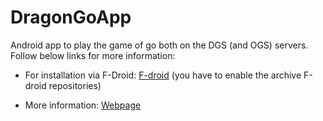 DragonGoApp
===========

Android app to play the game of go both on the DGS (and OGS) servers.
Follow below links for more information:

* For installation via F-Droid: [F-droid](https://f-droid.org/repository/browse/?fdfilter=dragongoapp&fdid=fr.xtof54.dragonGoApp) (you have to enable the archive F-droid repositories)

* More information: [Webpage](http://cerisara.github.io/DragonGoApp/)


